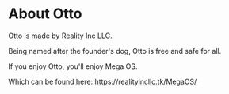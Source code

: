 # About Otto

Otto is made by Reality Inc LLC.

Being named after the founder's dog, Otto is free and safe for all.

If you enjoy Otto, you'll enjoy Mega OS.

Which can be found here: https://realityincllc.tk/MegaOS/
